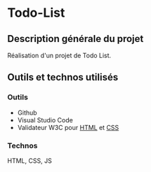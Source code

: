 # Todo-List

## Description générale du projet
Réalisation d'un projet de Todo List.

## Outils et technos utilisés
### Outils
 - Github
 - Visual Studio Code 
 - Validateur W3C pour [HTML](https://validator.w3.org/) et [CSS](https://jigsaw.w3.org/css-validator/#validate_by_upload)

### Technos
HTML, CSS, JS
